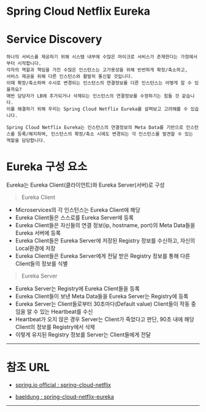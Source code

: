 Spring Cloud Netflix Eureka
===

# Service Discovery
```
하나의 서비스를 제공하기 위해 시스템 내부에 수많은 마이크로 서비스가 존재한다는 가정에서부터 시작합니다.
각자의 역할과 책임을 가진 수많은 인스턴스는 고가용성을 위해 빈번하게 확장/축소하고,
서비스 제공을 위해 다른 인스턴스와 활발히 통신할 것입니다.
이때 확장/축소하며 수시로 변경되는 인스턴스의 연결정보를 다른 인스턴스는 어떻게 알 수 있을까요?
매번 담당자가 LB에 추가되거나 삭제되는 인스턴스의 연결정보를 수정하기는 힘들 것 같습니다.
이를 해결하기 위해 우리는 Spring Cloud Netflix Eureka를 살펴보고 고려해볼 수 있습니다.

Spring Cloud Netflix Eureka는 인스턴스의 연결정보의 Meta Data를 기반으로 인스턴스를 등록/해지하며, 인스턴스의 확장/축소 시에도 변경되는 각 인스턴스를 발견할 수 있는 역할을 담당합니다.
```

# Eureka 구성 요소
Eureka는 Eureka Client(클라이언트)와 Eureka Server(서버)로 구성

> Eureka Client
- Microservices의 각 인스턴스는 Eureka Client에 해당 
- Eureka Client들은 스스로를 Eureka Server에 등록
- Eureka Client들은 자신들의 연결 정보(ip, hostname, port)의 Meta Data들을 Eureka 서버에 등록
- Eureka Client들은 Eureka Server에 저장된 Registry 정보를 수신하고, 자신의 Local환경에 저장
- Eureka Client들은 Eureka Server에게 전달 받은 Registry 정보를 통해 다른 Client들의 정보를 식별
  
> Eureka Server
- Eureka Server는 Registry에 Eureka Client들을 등록
- Eureka Client들이 보낸 Meta Data들을 Eureka Server는 Registry에 등록
- Eureka Server는 Client들로부터 30초마다(Default value) Client들이 작동 중임을 알 수 있는 Heartbeat를 수신
- Heartbeat가 오지 않은 경우 Server는 Client가 죽었다고 판단, 90초 내에 해당 Client의 정보를 Registry에서 삭제
- 이렇게 유지된 Registry 정보를 Server는 Client들에게 전달

---

# 참조 URL
- [spring.io official : spring-cloud-netflix ](https://cloud.spring.io/spring-cloud-netflix/reference/html/#spring-cloud-eureka-server)
 
- [baeldung : spring-cloud-netflix-eureka](https://www.baeldung.com/spring-cloud-netflix-eureka)

---